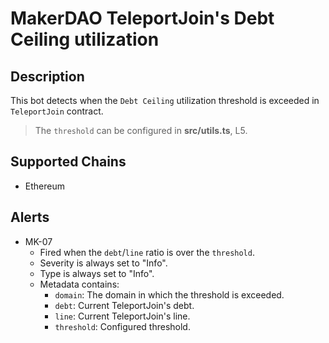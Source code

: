 # MakerDAO TeleportJoin's Debt Ceiling utilization

## Description

This bot detects when the `Debt Ceiling` utilization threshold is exceeded in `TeleportJoin` contract.

> The `threshold` can be configured in **src/utils.ts**, L5.

## Supported Chains

- Ethereum

## Alerts

- MK-07
  - Fired when the `debt`/`line` ratio is over the `threshold`.
  - Severity is always set to "Info".
  - Type is always set to "Info".
  - Metadata contains:
    - `domain`: The domain in which the threshold is exceeded.
    - `debt`: Current TeleportJoin's debt.
    - `line`: Current TeleportJoin's line.
    - `threshold`: Configured threshold.
